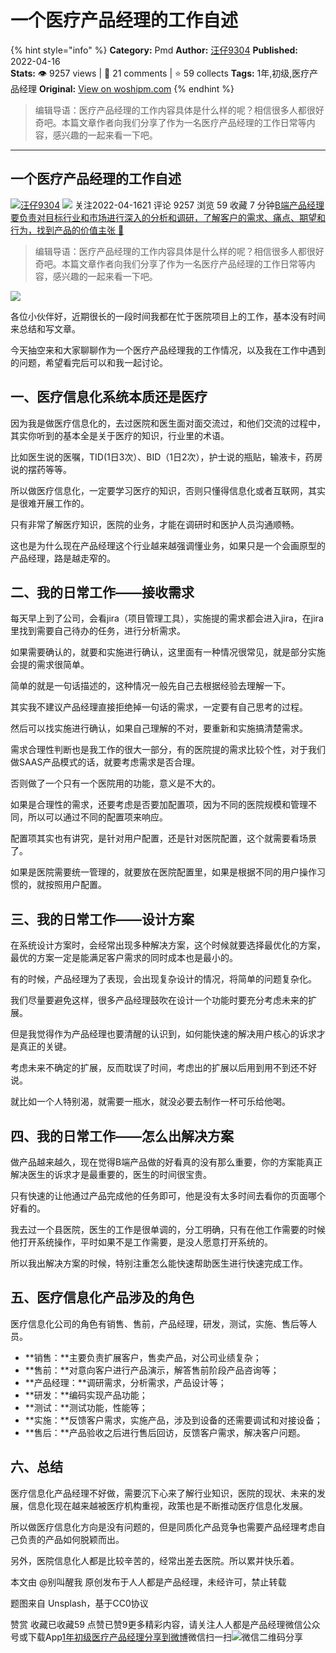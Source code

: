 # 一个医疗产品经理的工作自述
{% hint style="info" %}
**Category:** Pmd
**Author:** [汪仔9304](https://www.woshipm.com/u/154507)
**Published:** 2022-04-16  
**Stats:** 👁️ 9257 views | 💬 21 comments | ⭐ 59 collects
**Tags:** 1年,初级,医疗产品经理
**Original:** [View on woshipm.com](https://www.woshipm.com/pmd/5397475.html)
{% endhint %}
> 编辑导语：医疗产品经理的工作内容具体是什么样的呢？相信很多人都很好奇吧。本篇文章作者向我们分享了作为一名医疗产品经理的工作日常等内容，感兴趣的一起来看一下吧。

---

## 一个医疗产品经理的工作自述

[![](https://static.woshipm.com/APP_U_202207_20220703210030_9351.jpeg?imageView2/1/w/72/h/72/q/100)](https://www.woshipm.com/u/154507)[汪仔9304](https://www.woshipm.com/u/154507) ![](https://static.woshipm.com/tag/1121_1@2x.png) 关注2022-04-1621 评论 9257 浏览 59 收藏 7 分钟[B端产品经理要负责对目标行业和市场进行深入的分析和调研，了解客户的需求、痛点、期望和行为，找到产品的价值主张 🔗](https://ke.qidianla.com/courses/bcpm)

> 编辑导语：医疗产品经理的工作内容具体是什么样的呢？相信很多人都很好奇吧。本篇文章作者向我们分享了作为一名医疗产品经理的工作日常等内容，感兴趣的一起来看一下吧。

![](https://image.woshipm.com/wp-files/2022/04/0Yj6HU5YtXl5CQ94Y9hD.jpg)

各位小伙伴好，近期很长的一段时间我都在忙于医院项目上的工作，基本没有时间来总结和写文章。

今天抽空来和大家聊聊作为一个医疗产品经理我的工作情况，以及我在工作中遇到的问题，希望看完后可以和我一起讨论。

## 一、医疗信息化系统本质还是医疗

因为我是做医疗信息化的，去过医院和医生面对面交流过，和他们交流的过程中，其实你听到的基本全是关于医疗的知识，行业里的术语。

比如医生说的医嘱，TID(1日3次）、BID（1日2次），护士说的瓶贴，输液卡，药房说的摆药等等。

所以做医疗信息化，一定要学习医疗的知识，否则只懂得信息化或者互联网，其实是很难开展工作的。

只有非常了解医疗知识，医院的业务，才能在调研时和医护人员沟通顺畅。

这也是为什么现在产品经理这个行业越来越强调懂业务，如果只是一个会画原型的产品经理，路是越走窄的。

## 二、我的日常工作——接收需求

每天早上到了公司，会看jira（项目管理工具），实施提的需求都会进入jira，在jira里找到需要自己待办的任务，进行分析需求。

如果需要确认的，就要和实施进行确认，这里面有一种情况很常见，就是部分实施会提的需求很简单。

简单的就是一句话描述的，这种情况一般先自己去根据经验去理解一下。

其实我不建议产品经理直接拒绝掉一句话的需求，一定要有自己思考的过程。

然后可以找实施进行确认，如果自己理解的不对，要重新和实施搞清楚需求。

需求合理性判断也是我工作的很大一部分，有的医院提的需求比较个性，对于我们做SAAS产品模式的话，就要考虑需求是否合理。

否则做了一个只有一个医院用的功能，意义是不大的。

如果是合理性的需求，还要考虑是否要加配置项，因为不同的医院规模和管理不同，所以可以通过不同的配置项来响应。

配置项其实也有讲究，是针对用户配置，还是针对医院配置，这个就需要看场景了。

如果是医院需要统一管理的，就要放在医院配置里，如果是根据不同的用户操作习惯的，就按照用户配置。

## 三、我的日常工作——设计方案

在系统设计方案时，会经常出现多种解决方案，这个时候就要选择最优化的方案，最优的方案一定是能满足客户需求的同时成本也是最小的。

有的时候，产品经理为了表现，会出现复杂设计的情况，将简单的问题复杂化。

我们尽量要避免这样，很多产品经理鼓吹在设计一个功能时要充分考虑未来的扩展。

但是我觉得作为产品经理也要清醒的认识到，如何能快速的解决用户核心的诉求才是真正的关键。

考虑未来不确定的扩展，反而耽误了时间，考虑出的扩展以后用到用不到还不好说。

就比如一个人特别渴，就需要一瓶水，就没必要去制作一杯可乐给他喝。

## 四、我的日常工作——怎么出解决方案

做产品越来越久，现在觉得B端产品做的好看真的没有那么重要，你的方案能真正解决医生的诉求才是最重要的，医生的时间很宝贵。

只有快速的让他通过产品完成他的任务即可，他是没有太多时间去看你的页面哪个好看的。

我去过一个县医院，医生的工作是很单调的，分工明确，只有在他工作需要的时候他打开系统操作，平时如果不是工作需要，是没人愿意打开系统的。

所以我出解决方案的时候，特别注重怎么能快速帮助医生进行快速完成工作。

## 五、医疗信息化产品涉及的角色

医疗信息化公司的角色有销售、售前，产品经理，研发，测试，实施、售后等人员。

*   **销售：**主要负责扩展客户，售卖产品，对公司业绩复杂；
*   **售前：**对意向客户进行产品演示，解答售前阶段产品咨询等；
*   **产品经理：**调研需求，分析需求，产品设计等；
*   **研发：**编码实现产品功能；
*   **测试：**测试功能，性能等；
*   **实施：**反馈客户需求，实施产品，涉及到设备的还需要调试和对接设备；
*   **售后：**产品验收之后进行售后回访，反馈客户需求，解决客户问题。

## 六、总结

医疗信息化产品经理不好做，需要沉下心来了解行业知识，医院的现状、未来的发展，信息化现在越来越被医疗机构重视，政策也是不断推动医疗信息化发展。

所以做医疗信息化方向是没有问题的，但是同质化产品竞争也需要产品经理考虑自己负责的产品如何脱颖而出。

另外，医院信息化人都是比较辛苦的，经常出差去医院。所以累并快乐着。

本文由 @别叫醒我 原创发布于人人都是产品经理，未经许可，禁止转载

题图来自 Unsplash，基于CC0协议

赞赏 收藏已收藏59 点赞已赞9更多精彩内容，请关注人人都是产品经理微信公众号或下载App[1年](https://www.woshipm.com/tag/1%e5%b9%b4)[初级](https://www.woshipm.com/tag/%e5%88%9d%e7%ba%a7)[医疗产品经理](https://www.woshipm.com/tag/%e5%8c%bb%e7%96%97%e4%ba%a7%e5%93%81%e7%bb%8f%e7%90%86)[分享到微博](https://service.weibo.com/share/share.php?appkey=2775287854&title=一个医疗产品经理的工作自述&url=https://www.woshipm.com/pmd/5397475.html&pic=https://image.woshipm.com/wp-files/2022/04/0Yj6HU5YtXl5CQ94Y9hD.jpg)微信扫一扫![微信二维码](https://api.pwmqr.com/qrcode/create/?url=https://www.woshipm.com/pmd/5397475.html)分享